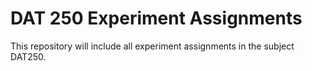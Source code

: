 # DAT 250 Experiment Assignments

This repository will include all experiment assignments in the subject DAT250.
